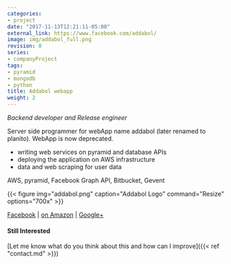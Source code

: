```yaml
---
categories:
- project
date: "2017-11-13T12:21:11-05:00"
external_link: https://www.facebook.com/addabol/
image: img/addabol_full.png
revision: 0
series:
- companyProject
tags:
- pyramid
- mongodb
- python
title: Addabol webapp
weight: 2
---
```


_Backend developer and Release engineer_

Server side programmer for webApp name addabol (later renamed to planito). WebApp is now deprecated.

+ writing web services on pyramid and database APIs
+ deploying the application on AWS infrastructure
+ data and web scraping for user data

AWS, pyramid, Facebook Graph API, Bitbucket, Gevent

{{< figure
img="addabol.png" 
caption="Addabol Logo" 
command="Resize" 
options="700x" >}}

[Facebook](https://www.facebook.com/addabol/) | [on Amazon](https://www.amazon.com/AddaBol/dp/B00K1BX8IO) | [Google+](https://plus.google.com/118081514446163970791)

#### Still Interested

[Let me know what do you think about this and how can I improve]({{< ref "contact.md" >}})
